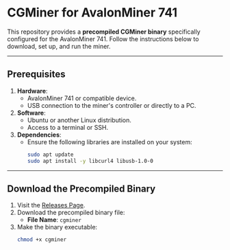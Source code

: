 # CGMiner for AvalonMiner 741

This repository provides a **precompiled CGMiner binary** specifically configured for the AvalonMiner 741. Follow the instructions below to download, set up, and run the miner.

---

## Prerequisites

1. **Hardware**:
   - AvalonMiner 741 or compatible device.
   - USB connection to the miner's controller or directly to a PC.
2. **Software**:
   - Ubuntu or another Linux distribution.
   - Access to a terminal or SSH.
3. **Dependencies**:
   - Ensure the following libraries are installed on your system:
     ```bash
     sudo apt update
     sudo apt install -y libcurl4 libusb-1.0-0
     ```

---

## Download the Precompiled Binary

1. Visit the [Releases Page](https://github.com/dibend/cgminer-avalon741-controller/releases/tag/cgminer).
2. Download the precompiled binary file:
   - **File Name**: `cgminer`
3. Make the binary executable:
   ```bash
   chmod +x cgminer